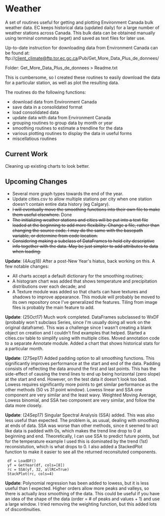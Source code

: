 # Weather

A set of routines useful for getting and plotting Environment Canada bulk weather data. EC keeps historical data (updated daily) for a large number of weather stations across Canada. This bulk data can be obtained manually using terminal commands (wget) and saved as text files for later use. 

Up-to-date instruction for downloading data from Environment Canada can be found at:
ftp://client_climate@ftp.tor.ec.gc.ca/Pub/Get_More_Data_Plus_de_donnees/ 

Folder: Get_More_Data_Plus_de_donnees > Readme.txt

This is cumbersome, so I created these routines to easily download the data for a particular station, as well as plot the resulting data.

The routines do the following functions:
* download data from Environment Canada
* save data in a consolidated format
* load consolidated data
* update data with data from Environment Canada
* grouping routines to group data by month or year
* smoothing routines to estimate a trendline for the data
* various plotting routines to display the data in useful forms
* miscellatious routines

## Current Work
Cleaning up existing charts to look better.

## Upcoming Changes
* Several more graph types towards the end of the year.
* Update cities.csv to allow multiple stations per city when one station doesn't contain entire data history (eg Calgary).
* ~~I will eventually move the smoothing functions into their own file to make them useful elsewhere.~~ Done
* ~~The initializing weather stations and cities will be put into a text file loaded at the beginning to add more flexibility. Change a file, rather than changing the source code. I may do the same with the basepath variable, or determine from code location.~~
* ~~Considering making a subclass of DataFrames to hold city descriptive info together with the data. May be just simpler to add attributes to data when loading.~~

**Update**: (4Aug18) After a post-New Year's hiatus, back working on this. A few notable changes: 
* All charts accept a default dictionary for the smoothing routines;
* A histogram chart was added that shows temperature and precipitation distributions over each decade; and
* A Texture module was added so that charts can have textures and shadows to improve appearance. This module will probably be moved to its own repository once I've generalized the features. Tiling from image files is probably the main feature to add.

**Update**: (25Oct17) Much work completed. DataFrames subclassed to WxDF (probably won't subclass Series, since I'm usually doing all work on the original dataframe). This was a challenge since I wasn't creating a blank object on creation and I couldn't find examples that helped. Started a cities.csv table to simplify using with multiple cities. Moved annotation code to a separate Annotate module. Added a chart that shows historical stats for a particular month.

**Update**: (27Sep17) Added padding option to all smoothing functions. This significantly improves performance at the start and end of the data. Padding consists of reflecting the data around the first and last points. This has the side-effect of causing the trend lines to end up being horizontal (zero slope) at the start and end. However, on the test data it doesn't look too bad. Lowess requires significantly more points to get similar performance as the other methods (50 vs 31 point window). Lowess linear and SSA one component are very similar and the least wavy. Weighted Moving Average, Lowess binomial, and SSA two component are very similar, and follow the data more closely.

**Update**: (24Sep17) Singular Spectral Analysis (SSA) added. This was also less useful than expected. The problem is, as usual, dealing with smoothing at ends of data. SSA was worse than other methods, since it seemed to act like data is padded with 0s, which makes the trend line drop to 0 at beginning and end. Theoretically, I can use SSA to predict future points, but for the temperature example I used this is dominated by the trend (1st) reconsistution, which is what drops to 0. I also added a StackedPlot function to make it easier to see all the returned reconsituted components.

     df = LoadDF()
     yf = GetYear(df, cols=[8])
     rc = SSA(yf, 32, allRC=True)
     StackPlot(rc, cols=4)

**Update**: Polynomial regression has been added to lowess, but it is less useful than I expected. Higher orders allow more peaks and valleys, so there is actually *less* smoothing of the data. This could be useful if you have an idea of the shape of the data (order = # of peaks and values + 1) and use a large window. I tried removing the weighting function, but this added lots of discontinuities.




